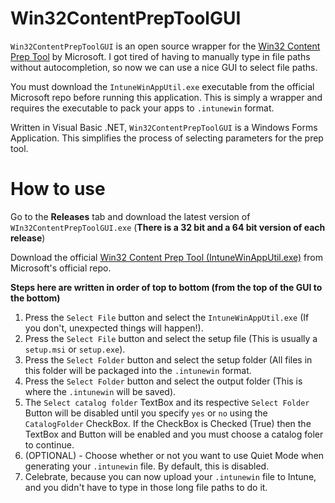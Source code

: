 # Win32ContentPrepToolGUI

`Win32ContentPrepToolGUI` is an open source wrapper for the [Win32 Content Prep Tool](https://github.com/Microsoft/Microsoft-Win32-Content-Prep-Tool) by Microsoft. I got tired of having to manually type in file paths without autocompletion, so now we can use a nice GUI to select file paths.

You must download the `IntuneWinAppUtil.exe` executable from the official Microsoft repo before running this application. This is simply a wrapper and requires the executable to pack your apps to `.intunewin` format.

Written in Visual Basic .NET, `Win32ContentPrepToolGUI` is a Windows Forms Application. This simplifies the process of selecting parameters for the prep tool.

# How to use

Go to the **Releases** tab and download the latest version of `WIn32ContentPrepToolGUI.exe` (**There is a 32 bit and a 64 bit version of each release**)

Download the official [Win32 Content Prep Tool (IntuneWinAppUtil.exe)](https://github.com/Microsoft/Microsoft-Win32-Content-Prep-Tool) from Microsoft's official repo.


**Steps here are written in order of top to bottom (from the top of the GUI to the bottom)**

1. Press the `Select File` button and select the `IntuneWinAppUtil.exe` (If you don't, unexpected things will happen!).
2. Press the `Select File` button and select the setup file (This is usually a `setup.msi` or `setup.exe`).
3. Press the `Select Folder` button and select the setup folder (All files in this folder will be packaged into the `.intunewin` format.
4. Press the `Select Folder` button and select the output folder (This is where the `.intunewin` will be saved).
5. The `Select catalog folder` TextBox and its respective `Select Folder` Button will be disabled until you specify `yes` or `no` using the `CatalogFolder` CheckBox. If the CheckBox is Checked (True) then the TextBox and Button will be enabled and you must choose a catalog foler to continue.
6. (OPTIONAL) - Choose whether or not you want to use Quiet Mode when generating your `.intunewin` file. By default, this is disabled.
6. Celebrate, because you can now upload your `.intunewin` file to Intune, and you didn't have to type in those long file paths to do it.
